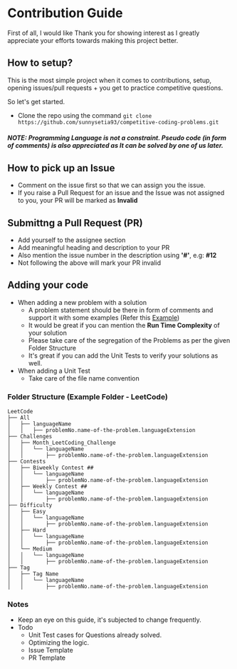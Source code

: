 # Contribution Guide 

First of all, I would like Thank you for showing interest as I greatly appreciate your efforts towards making this project better. 

## How to setup?

This is the most simple project when it comes to contributions, setup, opening issues/pull requests + you get to practice competitive questions.

So let's get started.

- Clone the repo using the command 
`git clone https://github.com/sunnysetia93/competitive-coding-problems.git`

##### NOTE: Programming Language is not a constraint. Pseudo code (in form of comments) is also appreciated as It can be solved by one of us later.

## How to pick up an Issue
- Comment on the issue first so that we can assign you the issue. 
- If you raise a Pull Request for an issue and the Issue was not assigned to you, your PR will be marked as **Invalid**

## Submittng a Pull Request (PR)
- Add yourself to the assignee section
- Add meaningful heading and description to your PR
- Also mention the issue number in the description using **'#'**, e.g: **#12**
- Not following the above will mark your PR invalid

## Adding your code

- When adding a new problem with a solution
  - A problem statement should be there in form of comments and support it with some examples (Refer this [Example](https://github.com/sunnysetia93/competitive-coding-problems/blob/master/Leetcode_April_Challenge_Covid19/05-bestTimeToBuyAndSellStock2.js))
  - It would be great if you can mention the **Run Time Complexity** of your solution
  - Please take care of the segregation of the Problems as per the given Folder Structure
  - It's great if you can add the Unit Tests to verify your solutions as well.
- When adding a Unit Test
     - Take care of the file name convention

### Folder Structure (Example Folder - LeetCode)
```
LeetCode
├── All
│   ├── languageName
│   │   ├── problemNo.name-of-the-problem.languageExtension
├── Challenges
│   ├── Month_LeetCoding_Challenge
│   │   └── languageName
│   │       ├── problemNo.name-of-the-problem.languageExtension
├── Contests
│   ├── Biweekly Contest ##
│   │   └── languageName
│   │       ├── problemNo.name-of-the-problem.languageExtension
│   ├── Weekly Contest ##
│   │   └── languageName
│   │       ├── problemNo.name-of-the-problem.languageExtension
├── Difficulty
│   ├── Easy
│   │   └── languageName
│   │       ├── problemNo.name-of-the-problem.languageExtension
│   ├── Hard
│   │   └── languageName
│   │       ├── problemNo.name-of-the-problem.languageExtension
│   └── Medium
│   │   └── languageName
│   │       ├── problemNo.name-of-the-problem.languageExtension
├── Tag
│   ├── Tag Name
│   │   └── languageName
│   │       ├── problemNo.name-of-the-problem.languageExtension
```

### Notes

- Keep an eye on this guide, it's subjected to change frequently.
- Todo
  - Unit Test cases for Questions already solved.
  - Optimizing the logic.
  - Issue Template
  - PR Template

